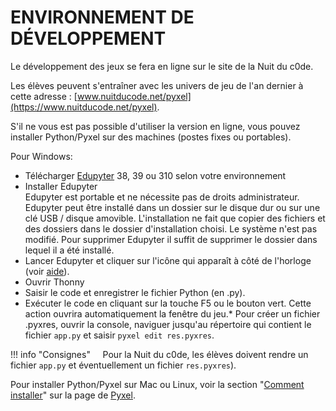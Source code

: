 # ENVIRONNEMENT DE DÉVELOPPEMENT

Le développement des jeux se fera en ligne sur le site de la Nuit du c0de.

Les élèves peuvent s'entraîner avec les univers de jeu de l'an dernier à cette adresse : [www.nuitducode.net/pyxel](https://www.nuitducode.net/pyxel).

S'il ne vous est pas possible d'utiliser la version en ligne, vous pouvez installer Python/Pyxel sur des machines (postes fixes ou portables). 

Pour Windows:

* Télécharger [Edupyter](https://www.edupyter.net/) 38, 39 ou 310 selon votre environnement
* Installer Edupyter<br />
Edupyter est portable et ne nécessite pas de droits administrateur. Edupyter peut être installé dans un dossier sur le disque dur ou sur une clé USB / disque amovible. L'installation ne fait que copier des fichiers et des dossiers dans le dossier d'installation choisi. Le système n'est pas modifié. Pour supprimer Edupyter il suffit de supprimer le dossier dans lequel il a été installé.
* Lancer Edupyter et cliquer sur l'icône qui apparaît à côté de l'horloge (voir [aide](https://raw.githubusercontent.com/edupyter/documentation/main/edupyter-help.png)).
* Ouvrir Thonny
* Saisir le code et enregistrer le fichier Python (en .py).
* Exécuter le code en cliquant sur la touche F5 ou le bouton vert. Cette action ouvrira automatiquement la fenêtre du jeu.* Pour créer un fichier .pyxres, ouvrir la console, naviguer jusqu'au répertoire qui contient le fichier `app.py` et saisir `pyxel edit res.pyxres`.

!!! info "Consignes"
    Pour la Nuit du c0de, les élèves doivent rendre un fichier `app.py` et éventuellement un fichier `res.pyxres`).

Pour installer Python/Pyxel sur Mac ou Linux, voir la section "[Comment installer](https://github.com/kitao/pyxel/blob/main/docs/README.fr.md#comment-installer)" sur la page de [Pyxel](https://github.com/kitao/pyxel/blob/main/docs/README.fr.md).
